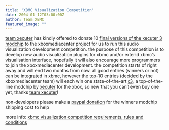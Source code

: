```yaml
---
title: 'XBMC Visualization Competition'
date: 2004-01-12T03:00:00Z
author: Team XBMC
featured_image: ""
---
```

[team xecuter](http://www.teamxecuter.com/) has kindly offered to donate 10 [final versions of the xecuter 3 modchip](http://www.teamxecuter.com/modules.php?name=news&file=article&sid=25&mode=&order=0&thold=0) to the xboxmediacenter project for us to run this audio visualization development competition. the purpose of this competition is to develop new audio visualization plugins for xbmc and/or extend xbmc’s visualisation interface, hopefully it will also encourage more programmers to join the xboxmediacenter development. the competition starts of right away and will end two months from now. all good entries (winners or not) can be integrated in xbmc, however the top-10 entries (decided by the xboxmediacenter team) will each win one state-of-the-art [x3](http://www.teamxecuter.com/modules.php?name=news&file=article&sid=34&mode=&order=0&thold=0), a top-of-the-line modchip by [xecuter](http://www.teamxecuter.com/) for the xbox, so new that you can’t even buy one yet, thanks [team xecuter](http://www.teamxecuter.com/)!

 non-developers please make a [paypal donation](https://www.paypal.com/xclick/business=erwin_beckers@hotmail.com&no_shipping=1&item_name=xbmc+x3-viz+competition+donation) for the winners modchip shipping cost to help

 more info: [xbmc visualization competition requirements, rules and conditions](http://www.xboxmediaplayer.de/cgi-bin/forums/ikonboard.pl?act=st;f=1;t=1077)

 